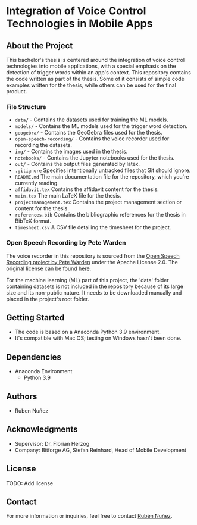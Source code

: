 # Integration of Voice Control Technologies in Mobile Apps

## About the Project
This bachelor's thesis is centered around the integration of voice control technologies into mobile applications, with a special emphasis on the detection of trigger words within an app's context. This repository contains the code written as part of the thesis. Some of it consists of simple code examples written for the thesis, while others can be used for the final product.

### File Structure
- `data/` - Contains the datasets used for training the ML models.
- `models/` - Contains the ML models used for the trigger word detection.
- `geogebra/` - Contains the GeoGebra files used for the thesis.
- `open-speech-recording/` - Contains the voice recorder used for recording the datasets.
- `img/` - Contains the images used in the thesis.
- `notebooks/` - Contains the Jupyter notebooks used for the thesis.
- `out/` - Contains the output files generated by latex.
- `.gitignore` Specifies intentionally untracked files that Git should ignore.
- `README.md` The main documentation file for the repository, which you're currently reading.
- `affidavit.tex` Contains the affidavit content for the thesis.
- `main.tex` The main LaTeX file for the thesis.
- `projectmanagement.tex` Contains the project management section or content for the thesis.
- `references.bib` Contains the bibliographic references for the thesis in BibTeX format.
- `timesheet.csv` A CSV file detailing the timesheet for the project.

### Open Speech Recording by Pete Warden
The voice recorder in this repository is sourced from the [Open Speech Recording project by Pete Warden](https://github.com/petewarden/open-speech-recording) under the Apache License 2.0. The original license can be found [here](https://github.com/petewarden/open-speech-recording/blob/master/LICENSE).


For the machine learning (ML) part of this project, the 'data' folder containing datasets is not included in the repository because of its large size and its non-public nature. It needs to be downloaded manually and placed in the project's root folder.

## Getting Started
- The code is based on a Anaconda Python 3.9 environment.
- It's compatible with Mac OS; testing on Windows hasn't been done.

## Dependencies
- Anaconda Environment
  - Python 3.9

## Authors
- Ruben Nuñez

## Acknowledgments
- Supervisor: Dr. Florian Herzog
- Company: Bitforge AG, Stefan Reinhard, Head of Mobile Development

## License
TODO: Add license

## Contact
For more information or inquiries, feel free to contact [Rubén Nuñez](mailto:ruben.nunez@live.de).

